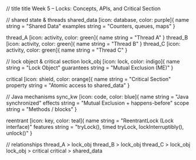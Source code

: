 // title
title Week 5 – Locks: Concepts, APIs, and Critical Section

// shared state & threads
shared_data [icon: database, color: purple]{
  name string = "Shared Data"
  examples string = "Counters, queues, maps"
}

thread_A [icon: activity, color: green]{ name string = "Thread A" }
thread_B [icon: activity, color: green]{ name string = "Thread B" }
thread_C [icon: activity, color: green]{ name string = "Thread C" }

// lock object & critical section
lock_obj [icon: lock, color: indigo]{
  name string = "Lock Object"
  guarantees string = "Mutual Exclusion (ME)"
}

critical [icon: shield, color: orange]{
  name string = "Critical Section"
  property string = "Atomic access to shared_data"
}

// Java mechanisms
sync_kw [icon: code, color: blue]{
  name string = "Java synchronized"
  effects string = "Mutual Exclusion + happens-before"
  scope string = "Methods / blocks"
}

reentrant [icon: key, color: teal]{
  name string = "ReentrantLock (Lock interface)"
  features string = "tryLock(), timed tryLock, lockInterruptibly(), unlock()"
}

// relationships
thread_A > lock_obj
thread_B > lock_obj
thread_C > lock_obj
lock_obj > critical
critical > shared_data


